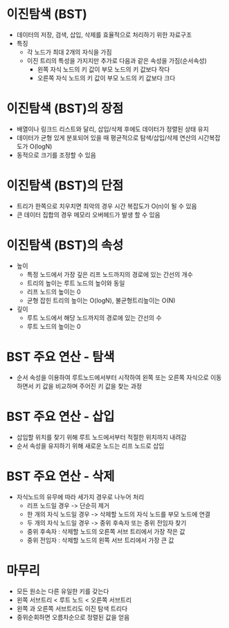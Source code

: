 # 이진탐색 (BST)
- 데이터의 저장, 검색, 삽입, 삭제를 효율적으로 처리하기 위한 자료구조
- 특징
    - 각 노드가 최대 2개의 자식을 가짐
    - 이진 트리의 특성을 가지지만 추가로 다음과 같은 속성을 가짐(순서속성)
        - 왼쪽 자식 노드의 키 값이 부모 노드의 키 값보다 작다
        - 오른쪽 자식 노드의 키 값이 부모 노드의 키 값보다 크다

# 이진탐색 (BST)의 장점
- 배열이나 링크드 리스트와 달리, 삽입/삭제 후에도 데이터가 정렬된 상태 유지
- 데이터가 균형 있게 분포되어 있을 때 평균적으로 탐색/삽입/삭제 연산의 시간복잡도가 O(logN)
- 동적으로 크기를 조정할 수 있음

# 이진탐색 (BST)의 단점
- 트리가 한쪽으로 치우치면 최악의 경우 시간 복잡도가 O(n)이 될 수 있음
- 큰 데이터 집합의 경우 메모리 오버헤드가 발생 할 수 있음

# 이진탐색 (BST)의 속성
- 높이
    - 특정 노드에서 가장 깊은 리프 노드까지의 경로에 있는 간선의 개수
    - 트리의 높이는 루트 노드의 높이와 동일
    - 리프 노드의 높이는 0
    - 균형 잡힌 트리의 높이는 O(logN), 불균형트리높이는 O(N)
- 깊이
    - 루트 노드에서 해당 노드까지의 경로에 있는 간선의 수
    - 루트 노드의 높이는 0

# BST 주요 연산 - 탐색
- 순서 속성을 이용하여 루트노드에서부터 시작하여 왼쪽 또는 오른쪽 자식으로 이동하면서 키 값을 비교하며 주어진 키 값을 찾는 과정

# BST 주요 연산 - 삽입
- 삽입할 위치를 찾기 위해 루트 노드에서부터 적절한 위치까지 내려감
- 순서 속성을 유지하기 위해 새로운 노드는 리프 노드로 삽입

# BST 주요 연산 - 삭제
- 자식노드의 유무에 따라 세가지 경우로 나누어 처리
    - 리프 노드일 경우 -> 단순히 제거
    - 한 개의 자식 노드일 경우 -> 삭제할 노드의 자식 노드를 부모 노드에 연결
    - 두 개의 자식 노드일 경우 -> 중위 후속자 또는 중위 전임자 찾기
    - 중위 후속자 : 삭제할 노드의 오른쪽 서브 트리에서 가장 작은 값
    - 중위 전임자 : 삭제할 노드의 왼쪽 서브 트리에서 가장 큰 값

# 마무리
- 모든 원소는 다른 유일한 키를 갖는다
- 왼쪽 서브트리 < 루트 노드 < 오른쪽 서브트리
- 왼쪽 과 오른쪽 서브트리도 이진 탐색 트리다
- 중위순회하면 오름차순으로 정렬된 값을 얻음